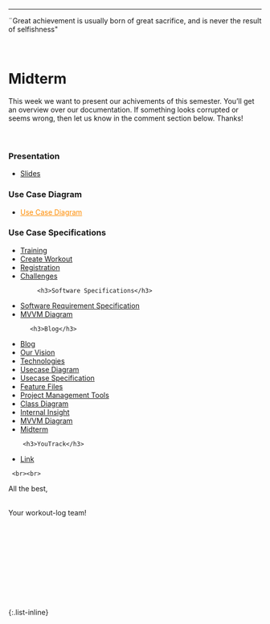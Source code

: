 ---


<div align="left">
  ¨Great achievement is usually born of great sacrifice, and is never the result of selfishness" <br><br><br>
  
<h1> Midterm </h1> 
  
This week we want to present our achivements of this semester. You’ll get an overview over our documentation. If something looks corrupted or seems wrong, then let us know in the comment section below. Thanks!<br><br><br>
  
  <h3>Presentation</h3>
<ul>
  <li>
  <a href="https://docs.google.com/presentation/d/1A5A3ChnkqPDPrrI0gYowFCCOQfWaCTfa/edit#slide=id.p2">Slides</a>
    </li>
    </ul>
    
 <h3>Use Case Diagram</h3>
<ul>
  <li>
     <a href="https://github.com/DHBW-TrainingApp/Blog/blob/main/docs/UseCaseDiagramCP.png" style="color:DarkOrange">Use Case Diagram</a>
    </li>
    </ul>
   
   <h3>Use Case Specifications</h3>
<ul>
  <li>
     <a href="https://github.com/DHBW-TrainingApp/Blog/blob/main/docs/UCs/Training.md">Training</a>
    </li>
    <li>
     <a href="https://github.com/DHBW-TrainingApp/Blog/blob/main/docs/UCs/createWorkout.md">Create Workout</a>
    </li>
     <li>
     <a href="https://github.com/DHBW-TrainingApp/Blog/blob/main/docs/UCs/registration.md">Registration</a>
    </li>
   <li>
     <a href="https://github.com/DHBW-TrainingApp/Blog/blob/main/docs/UCs/challenge.md">Challenges</a>
    </li>
    </ul>
     
            <h3>Software Specifications</h3>
<ul>
  <li>
     <a href="https://github.com/DHBW-TrainingApp/Blog/blob/main/docs/SoftwareRequirementSpecification.md">Software Requirement Specification</a>
    </li>
    <li>
     <a href="https://github.com/DHBW-TrainingApp/Blog/blob/main/bilder/IMG-20211205-WA0002.jpg">MVVM Diagram</a>
    </li>
    </ul>
     
          <h3>Blog</h3>
<ul>
  <li>
     <a href="https://dhbw-trainingapp.github.io/Blog/">Blog</a>
    </li>
    <li>
     <a href="https://dhbw-trainingapp.github.io/Blog/Week1">Our Vision</a>
    </li>
     <li>
     <a href="https://dhbw-trainingapp.github.io/Blog/Week2">Technologies</a>
    </li>
     <li>
     <a href="https://dhbw-trainingapp.github.io/Blog/Week3">Usecase Diagram</a>
    </li>
     <li>
     <a href="https://dhbw-trainingapp.github.io/Blog/Week4">Usecase Specification</a>
    </li>
     <li>
     <a href="https://dhbw-trainingapp.github.io/Blog/Week5">Feature Files</a>
    </li>
     <li>
     <a href="https://dhbw-trainingapp.github.io/Blog/Week6">Project Management Tools</a>
    </li>   <li>
     <a href="https://dhbw-trainingapp.github.io/Blog/Week7">Class Diagram</a>
    </li>
     <li>
     <a href="https://dhbw-trainingapp.github.io/Blog/Week8">Internal Insight</a>
    </li>
     <li>
     <a href="https://dhbw-trainingapp.github.io/Blog/Week9">MVVM Diagram</a>
    </li>
     <li>
     <a href="https://dhbw-trainingapp.github.io/Blog/Week10">Midterm</a>
    </li>
    </ul>
     
        <h3>YouTrack</h3>
<ul>
  <li>
     <a href="https://dhbw-karlsruhe.myjetbrains.com/youtrack/agiles/108-133/current">Link</a>
    </li>
    </ul>
   
     <br><br>
     
  All the best,<br><br>

  Your workout-log team!<br><br><br><br><br>

</div>

 <script src="https://utteranc.es/client.js"
          repo="DHBW-TrainingApp/Blog"
          issue-term="pathname"
          label="Blog Comment"
          theme="github-light"
          crossorigin="anonymous"
          async>
  </script>
  
  <br>  <br>  <br>  <br>  <br>
  

{:.list-inline}
